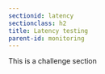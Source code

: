 ```yaml
---
sectionid: latency
sectionclass: h2
title: Latency testing
parent-id: monitoring
---
```


This is a challenge section

